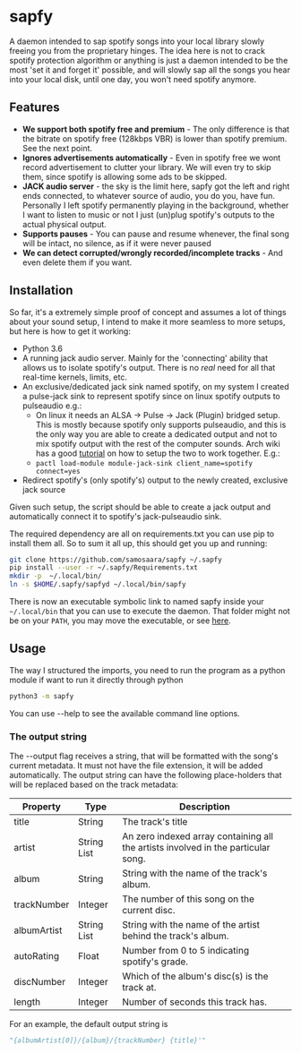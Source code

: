 # sapfy
A daemon intended to sap spotify songs into your local library slowly
freeing you from the proprietary hinges. The idea here is not to crack spotify
protection algorithm or anything is just a daemon intended to be the most 'set
it and forget it' possible, and will slowly sap all the songs you hear into
your local disk, until one day, you won't need spotify anymore.

## Features
- **We support both spotify free and premium** - The only difference is that the
    bitrate on spotify free (128kbps VBR) is lower than spotify premium. See
    the next point.
- **Ignores advertisements automatically** - Even in spotify free we wont
    record advertisement to clutter your library. We will even try to skip them,
    since spotify is allowing some ads to be skipped.
- **JACK audio server** - the sky is the limit here, sapfy got the
    left and right ends connected, to whatever source of audio, you do you,
    have fun. Personally I left spotify permanently playing in the background,
    whether I want to listen to music or not I just (un)plug spotify's outputs to 
    the actual physical output.
- **Supports pauses** - You can pause and resume whenever, the final song will
    be intact, no silence, as if it were never paused
- **We can detect corrupted/wrongly recorded/incomplete tracks** - And even 
    delete them if you want.


## Installation
So far, it's a extremely simple proof of concept and assumes a lot of things about your
sound setup, I intend to make it more seamless to more setups, but here is
how to get it working:

- Python 3.6
- A running jack audio server. Mainly for the 'connecting' ability that allows us to isolate spotify's output. There is no *real* need for all that real-time kernels, limits, etc. 
- An exclusive/dedicated jack sink named spotify, on my system I created a 
    pulse-jack sink to represent spotify since on linux spotify outputs to 
    pulseaudio e.g.:
    - On linux it needs an ALSA -> Pulse -> Jack (Plugin) bridged setup. This is mostly because spotify only supports pulseaudio, and this is the only way you are able to create a dedicated output and not to mix spotify output with the rest of the computer sounds. Arch wiki has a good [tutorial](https://wiki.archlinux.org/index.php/PulseAudio/Examples#PulseAudio_through_JACK) on how to setup the two to work together. E.g.:
    - `pactl load-module module-jack-sink client_name=spotify connect=yes`
- Redirect spotify's (only spotify's) output to the newly created, exclusive
    jack source

Given such setup, the script should be able to create a jack output and 
automatically connect it to spotify's jack-pulseaudio sink.

The required dependency are all on requirements.txt you can use pip to install them all. So to sum it all up, this should get you up and running:

```bash
git clone https://github.com/samosaara/sapfy ~/.sapfy
pip install --user -r ~/.sapfy/Requirements.txt 
mkdir -p  ~/.local/bin/
ln -s $HOME/.sapfy/sapfyd ~/.local/bin/sapfy
```
There is now an executable symbolic link to named sapfy inside your `~/.local/bin` that you can use to execute the daemon. That folder might not be on your `PATH`, you may move the executable, or see [here](https://unix.stackexchange.com/a/26059/230047).

## Usage

The way I structured the imports, you need to run the program as a python module if want to run it directly through python
```bash
python3 -m sapfy 
```
You can use --help to see the available command line options.

### The output string
The --output flag receives a string, that will be formatted with the song's current metadata. It must not have the file extension, it will be added automatically. The output string can have the following place-holders that will be replaced based on the track metadata:

| Property | Type | Description |
| --- | --- | --- |
| title | String | The track's title |
| artist | String List | An zero indexed array containing all the artists involved in the particular song. |
| album | String | String with the name of the track's album. |
| trackNumber | Integer | The number of this song on the current disc. |
| albumArtist | String List | String with the name of the artist behind the track's album. |
| autoRating | Float | Number from 0 to 5 indicating spotify's grade. |
| discNumber | Integer | Which of the album's disc(s) is the track at.  |
| length | Integer | Number of seconds this track has. |

For an example, the default output string is

```python
"{albumArtist[0]}/{album}/{trackNumber} {title}'"
```
